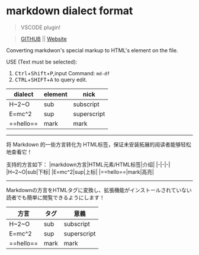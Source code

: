 # markdown dialect format

> VSCODE plugin! 

> [GITHUB](https://github.com/zomaii/md-maic) || [Website](https://maicx.net) 

Converting markdwon's special markup to HTML's element on the file.

USE (Text must be selected):
1. <kbd>Ctrl</kbd>+<kbd>Shift</kbd>+<kbd>P</kbd>,input Command: `md-df`
2. <kbd>CTRL</kbd>+<kbd>SHIFT</kbd>+<kbd>A</kbd> to query edit.


|dialect|element|nick|
|-|-|-|
|H\~2\~O|sub|subscript|
|E=mc\^2|sup|superscript|
|==hello==|mark|mark|

---
将 Markdown 的一些方言转化为 HTML标签，保证未安装拓展的阅读者能够轻松地查看它！

支持的方言如下：
|markdown方言|HTML元素/HTML标签|介绍|
|-|-|-|
|H\~2\~O|sub|下标|
|E=mc^2|sup|上标|
|==hello==|mark|高亮|

---
Markdownの方言をHTMLタグに変換し、拡張機能がインストールされていない読者でも簡単に閲覧できるようにします！

|方言|タグ|意義|
|-|-|-|
|H\~2\~O|sub|subscript|
|E=mc\^2|sup|superscript|
|==hello==|mark|mark|
